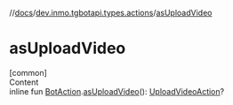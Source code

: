 //[docs](../../index.md)/[dev.inmo.tgbotapi.types.actions](index.md)/[asUploadVideo](as-upload-video.md)



# asUploadVideo  
[common]  
Content  
inline fun [BotAction](-bot-action/index.md).[asUploadVideo](as-upload-video.md)(): [UploadVideoAction](-upload-video-action/index.md)?  



